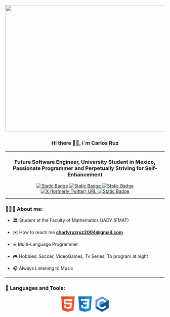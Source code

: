 <div id="header" align="center">
  <img src="https://c4.wallpaperflare.com/wallpaper/371/264/21/itzmauuuroo-hackers-anonymous-hd-wallpaper-preview.jpg" width="750" height="400" />
</div>
<h3 align="center">Hi there 👋🏼, i´m Carlos Ruz</h3>
<hr>
<h3 align="center">
Future Software Engineer, University Student in Mexico,<br> Passionate Programmer and Perpetually Striving for Self-Enhancement
</h3>
<div id="badges" align="center">
   <a href="https://www.linkedin.com/in/carlos-israel-ruz-ruz-55092028a/" >
     <img alt="Static Badge" src="https://img.shields.io/badge/build--%233498DB%20?style=for-the-badge&logo=linkedIn&logoColor=%233498DB%20&label=Carlos%20Ruz%20">
  </a>
  <a href="https://www.facebook.com/XxCaRlOsRuZxX" >
     <img alt="Static Badge" src="https://img.shields.io/badge/build--%231E73E6?style=for-the-badge&logo=facebook&label=Carlos%20Ruz%20Ruz">
  </a>
   
   <a href="https://www.instagram.com/ruzzcarlos/" >
    <img alt="Static Badge" src="https://img.shields.io/badge/build--%23F920AA?style=for-the-badge&logo=Instagram&label=ruzzcarlos">
  </a>
 <br>
  <a href="https://twitter.com/CharlyRuz_07" >
    <img alt="X (formerly Twitter) URL" src="https://img.shields.io/twitter/url?url=https%3A%2F%2Ftwitter.com%2FCharlyRuz_07&style=for-the-badge&logo=twitter&label=%40CharlyRuz_07&color=%2334B2CE&link=https%3A%2F%2Ftwitter.com%2F%40CharlyRuz_07">
  </a>
   <a href="https://open.spotify.com/user/charlyruzruz2004" >
     <img alt="Static Badge" src="https://img.shields.io/badge/build--%232ECC71?style=for-the-badge&logo=spotify&label=XxCharly07Xx">
  </a>

</div>
<hr>

 ### 🧍🏻‍♂️ About me:
 
 - 🏛️ Student at the Faculty of Mathematics UADY (FMAT)
      
 - ✉️ How to reach me **charlyruzruz2004@gmail.com**
    
 - ☕ Multi-Language Programmer
 
 - 🎮 Hobbies: Soccer, VideoGames, Tv Series, To program at night
 
 - 🎧 Always Listening to Music 
  
 <hr>

### 🔨 Languages and Tools:  

<div align="center">
<img src="https://github.com/devicons/devicon/blob/master/icons/html5/html5-original.svg" title="html5 "alt="html" width="50" height="50">
<img src="https://github.com/devicons/devicon/blob/master/icons/css3/css3-original.svg" title="css3 "alt="css" width="50" height="50">
<img src="https://github.com/devicons/devicon/blob/master/icons/c/c-original.svg" title="c" alt="c" width="50" height="50">
</div>
